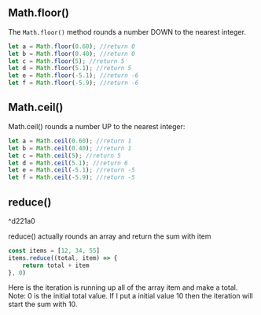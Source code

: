 ## Math.floor()
The `Math.floor()` method rounds a number DOWN to the nearest integer.
```js
let a = Math.floor(0.60); //return 0
let b = Math.floor(0.40); //return 0
let c = Math.floor(5); //return 5
let d = Math.floor(5.1); //return 5
let e = Math.floor(-5.1); //return -6
let f = Math.floor(-5.9); //return -6
```

## Math.ceil()
Math.ceil() rounds a number UP to the nearest integer:

```js
let a = Math.ceil(0.60); //return 1
let b = Math.ceil(0.40); //return 1
let c = Math.ceil(5); //return 5
let d = Math.ceil(5.1); //return 6
let e = Math.ceil(-5.1); //return -5
let f = Math.ceil(-5.9); //return -5
```
## reduce()

^d221a0

reduce() actually rounds an array and return the sum with item
```js
const items = [12, 34, 55]
items.reduce((total, item) => {
	return total + item
}, 0)
```
Here is the iteration is running up all of the array item and make a total.
Note: 0 is the initial total value. If I put a initial value 10 then the iteration will start the sum with 10.